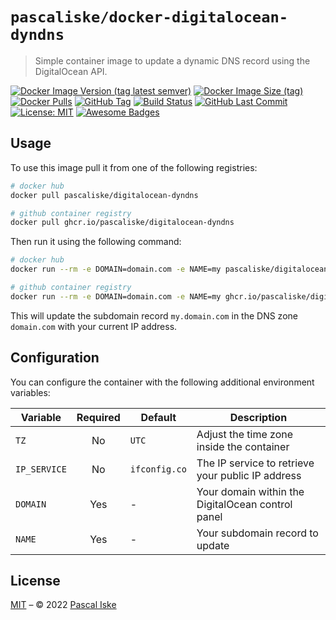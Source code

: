 # `pascaliske/docker-digitalocean-dyndns`

> Simple container image to update a dynamic DNS record using the DigitalOcean API.

[![Docker Image Version (tag latest semver)](https://img.shields.io/docker/v/pascaliske/digitalocean-dyndns/latest?style=flat-square)](https://hub.docker.com/r/pascaliske/digitalocean-dyndns) [![Docker Image Size (tag)](https://img.shields.io/docker/image-size/pascaliske/digitalocean-dyndns/latest?style=flat-square)](https://hub.docker.com/r/pascaliske/digitalocean-dyndns) [![Docker Pulls](https://img.shields.io/docker/pulls/pascaliske/digitalocean-dyndns?style=flat-square)](https://hub.docker.com/r/pascaliske/digitalocean-dyndns) [![GitHub Tag](https://img.shields.io/github/v/tag/pascaliske/docker-digitalocean-dyndns?style=flat-square)](https://github.com/pascaliske/docker-digitalocean-dyndns) [![Build Status](https://img.shields.io/github/workflow/status/pascaliske/docker-digitalocean-dyndns/Image/master?label=build&style=flat-square)](https://github.com/pascaliske/docker-digitalocean-dyndns/actions) [![GitHub Last Commit](https://img.shields.io/github/last-commit/pascaliske/docker-digitalocean-dyndns?style=flat-square)](https://github.com/pascaliske/docker-digitalocean-dyndns) [![License: MIT](https://img.shields.io/badge/License-MIT-blue.svg?style=flat-square)](https://opensource.org/licenses/MIT) [![Awesome Badges](https://img.shields.io/badge/badges-awesome-green.svg?style=flat-square)](https://github.com/Naereen/badges)

## Usage

To use this image pull it from one of the following registries:

```bash
# docker hub
docker pull pascaliske/digitalocean-dyndns

# github container registry
docker pull ghcr.io/pascaliske/digitalocean-dyndns
```

Then run it using the following command:

```bash
# docker hub
docker run --rm -e DOMAIN=domain.com -e NAME=my pascaliske/digitalocean-dyndns

# github container registry
docker run --rm -e DOMAIN=domain.com -e NAME=my ghcr.io/pascaliske/digitalocean-dyndns
```

This will update the subdomain record `my.domain.com` in the DNS zone `domain.com` with your current IP address.

## Configuration

You can configure the container with the following additional environment variables:

| Variable     | Required | Default       | Description                                       |
| ------------ | :------: | ------------- | ------------------------------------------------- |
| `TZ`         |    No    | `UTC`         | Adjust the time zone inside the container         |
| `IP_SERVICE` |    No    | `ifconfig.co` | The IP service to retrieve your public IP address |
| `DOMAIN`     |   Yes    | -             | Your domain within the DigitalOcean control panel |
| `NAME`       |   Yes    | -             | Your subdomain record to update                   |

## License

[MIT](LICENSE.md) – © 2022 [Pascal Iske](https://pascaliske.dev)
